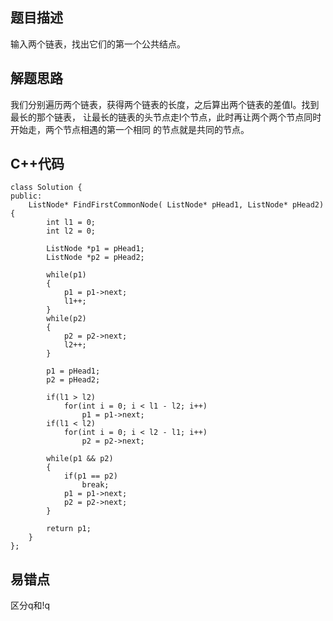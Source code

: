 ## 题目描述

输入两个链表，找出它们的第一个公共结点。

## 解题思路
我们分别遍历两个链表，获得两个链表的长度，之后算出两个链表的差值l。找到最长的那个链表，
让最长的链表的头节点走l个节点，此时再让两个两个节点同时开始走，两个节点相遇的第一个相同
的节点就是共同的节点。

## C++代码
```
class Solution {
public:
    ListNode* FindFirstCommonNode( ListNode* pHead1, ListNode* pHead2) {
        int l1 = 0;
        int l2 = 0;

        ListNode *p1 = pHead1;
        ListNode *p2 = pHead2;

        while(p1)
        {
            p1 = p1->next;
            l1++;
        }
        while(p2)
        {
            p2 = p2->next;
            l2++;
        }

        p1 = pHead1;
        p2 = pHead2;

        if(l1 > l2)
            for(int i = 0; i < l1 - l2; i++)
                p1 = p1->next;
        if(l1 < l2)
            for(int i = 0; i < l2 - l1; i++)
                p2 = p2->next;
        
        while(p1 && p2)
        {
            if(p1 == p2)
                break;
            p1 = p1->next;
            p2 = p2->next;
        }

        return p1;
    }
};
```

## 易错点
区分q和!q